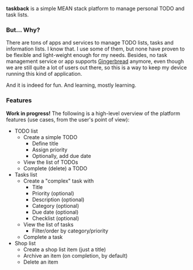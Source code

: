 **taskback** is a simple MEAN stack platform to manage personal TODO and task lists.

### But... Why?

There are tons of apps and services to manage TODO lists, tasks and information lists. I know that. I use some of them, but none have proven to be flexible and light-weight enough for my needs. Besides, no task management service or app supports [Gingerbread](http://developer.android.com/about/dashboards/index.html#Platform) anymore, even though we are still quite a lot of users out there, so this is a way to keep my device running this kind of application.

And it is indeed for fun. And learning, mostly learning.

### Features

**Work in progress!** The following is a high-level overview of the platform features (use cases, from the user's point of view):

* TODO list
  * Create a simple TODO
    * Define title
    * Assign priority
    * Optionally, add due date
  * View the list of TODOs
  * Complete (delete) a TODO
* Tasks list
  * Create a "complex" task with
    * Title
    * Priority (optional)
    * Description (optional)
    * Category (optional)
    * Due date (optional)
    * Checklist (optional)
  * View the list of tasks
    * Filter/order by category/priority
  * Complete a task
* Shop list
  * Create a shop list item (just a title)
  * Archive an item (on completion, by default)
  * Delete an item

